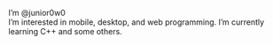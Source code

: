 I’m @junior0w0\
I’m interested in mobile, desktop, and web programming. I’m currently learning C++ and some others.

<!---
junior0w0/junior0w0 is a ✨ special ✨ repository because its `README.md` (this file) appears on your GitHub profile.
You can click the Preview link to take a look at your changes.
--->
